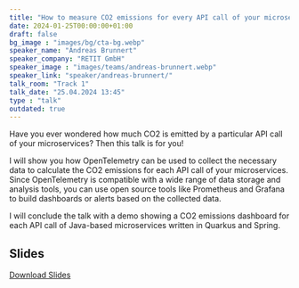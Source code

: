 ```yaml
---
title: "How to measure CO2 emissions for every API call of your microservices 🇬🇧"
date: 2024-01-25T00:00:00+01:00
draft: false
bg_image : "images/bg/cta-bg.webp"
speaker_name: "Andreas Brunnert"
speaker_company: "RETIT GmbH"
speaker_image : "images/teams/andreas-brunnert.webp"
speaker_link: "speaker/andreas-brunnert/"
talk_room: "Track 1"
talk_date: "25.04.2024 13:45"
type : "talk"
outdated: true
---
```


Have you ever wondered how much CO2 is emitted by a particular API call of your microservices?
Then this talk is for you!

I will show you how OpenTelemetry can be used to collect the necessary data to calculate the CO2 emissions for each API call of your microservices. Since OpenTelemetry is compatible with a wide range of data storage and analysis tools, you can use open source tools like Prometheus and Grafana to build dashboards or alerts based on the collected data.

I will conclude the talk with a demo showing a CO2 emissions dashboard for each API call of Java-based microservices written in Quarkus and Spring.

## Slides

[<i class='tf-ion-android-download'></i> Download Slides](/files/slides/2024-04-25_How_to_Measure_CO2-Emissions_For_Every_API_Call_Of_Your_Microservices.pdf)